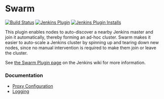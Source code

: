 # Swarm

[![Build Status](https://ci.jenkins.io/buildStatus/icon?job=Plugins/swarm-plugin/master)](https://ci.jenkins.io/job/Plugins/job/swarm-plugin/job/master/)
[![Jenkins Plugin](https://img.shields.io/jenkins/plugin/v/swarm.svg)](https://plugins.jenkins.io/swarm)
[![Jenkins Plugin Installs](https://img.shields.io/jenkins/plugin/i/swarm.svg)](https://plugins.jenkins.io/swarm)

This plugin enables nodes to auto-discover a nearby Jenkins master and
join it automatically, thereby forming an ad-hoc cluster. Swarm makes it
easier to auto-scale a Jenkins cluster by spinning up and tearing down
new nodes, since no manual intervention is required to make them join or
leave the cluster.

See [the Swarm Plugin page](https://wiki.jenkins.io/display/JENKINS/Swarm+Plugin)
on the Jenkins wiki for more information.

### Documentation

* [Proxy Configuration](docs/proxy.md)
* [Logging](docs/logging.md)
